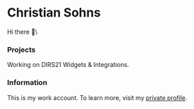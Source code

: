 # Christian Sohns

Hi there 👋\

### Projects
Working on DIRS21 Widgets & Integrations.

### Information
This is my work account. To learn more, visit my [private profile](https://github.com/chrissns).
